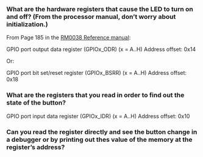### What are the hardware registers that cause the LED to turn on and off? (From the processor manual, don’t worry about initialization.)

From Page 185 in the [RM0038 Reference manual](https://www.st.com/resource/en/reference_manual/rm0038-stm32l100xx-stm32l151xx-stm32l152xx-and-stm32l162xx-advanced-armbased-32bit-mcus-stmicroelectronics.pdf):

GPIO port output data register (GPIOx_ODR) (x = A..H) Address offset: 0x14

Or:

GPIO port bit set/reset register (GPIOx_BSRR) (x = A..H) Address offset: 0x18

### What are the registers that you read in order to find out the state of the button?
GPIO port input data register (GPIOx_IDR) (x = A..H) Address offset: 0x10

### Can you read the register directly and see the button change in a debugger or by printing out thes value of the memory at the register’s address?
